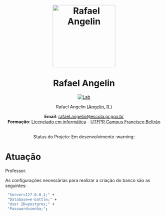 <h1 align="center">
  <br>
    <img src="https://rafaelangelin.com/perfil.jpg" alt="Rafael Angelin" width="200"></a>
<br> <br>
Rafael Angelin

  
</h1>
<p align="center">
  <a href="https://github.com/RafaAngelin">
    <img src="https://img.shields.io/badge/Follow-Lab%20Page-blue" alt="Lab">
  </a> 
</p>
 
<p align="center">
Rafael Angelin <a href="https://github.com/RafaAngelin" target="_blank">(Angelin, R.)</a>
</p>

<p align="center">
<b>Email</b>: <a href="mailto:rafael.angelin@escola.pr.gov.br" target="_blank">rafael.angelin@escola.pr.gov.br</a> <br>
<b>Formação</b>: <a href="https://portal.utfpr.edu.br/cursos/graduacao/licenciatura/licenciatura-em-informatica" target="_blank">Licenciado em informática</a>
-
<a href="https://portal.utfpr.edu.br/campus/franciscobeltrao" target="_blank">UTFPR Campus Francisco Beltrão</a> <br>
</p>

<p align="center">
<br>
Status do Projeto: Em desenvolvimento :warning:
</p>

# Atuação
Professor. 

As configurações necessárias para realizar a criação do banco são as seguintes:

```bash
 "Server=127.0.0.1;" +
 "Database=e-battle;" +
 "User ID=postgres;" +
 "Password=senha;";
```

```
